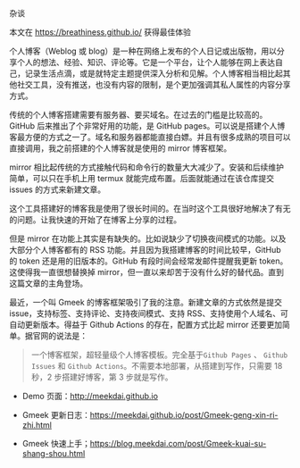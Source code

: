 杂谈

本文在 https://breathiness.github.io/ 获得最佳体验

个人博客（Weblog 或 blog）是一种在网络上发布的个人日记或出版物，用以分享个人的想法、经验、知识、评论等。它是一个平台，让个人能够在网上表达自己，记录生活点滴，或是就特定主题提供深入分析和见解。个人博客相当相比起其他社交工具，没有推送，也没有内容的限制，是个更加强调其私人属性的内容分享方式。  

传统的个人博客搭建需要有服务器、要买域名。在过去的门槛是比较高的。GitHub 后来推出了个非常好用的功能，是 GitHub pages。可以说是搭建个人博客最方便的方式之一了。域名和服务器都能直接白嫖。并且有很多成熟的项目可以直接调用，我之前搭建的个人博客就是使用的 mirror 博客框架。  


mirror 相比起传统的方式接触代码和命令行的数量大大减少了。安装和后续维护简单，可以只在手机上用 termux 就能完成布置。后面就能通过在该仓库提交 issues 的方式来新建文章。  

这个工具搭建好的博客我是使用了很长时间的。在当时这个工具很好地解决了有无的问题。让我快速的开始了在博客上分享的过程。  

但是 mirror 在功能上其实是有缺失的。比如说缺少了切换夜间模式的功能。以及大部分个人博客都有的 RSS 功能。并且因为我搭建博客的时间比较早，GitHub 的 token 还是用的旧版本的。GitHub 有段时间会经常发邮件提醒我更新 token。这使得我一直很想替换掉 mirror，但一直以来却苦于没有什么好的替代品。直到这篇文章的主角登场。  

最近，一个叫 Gmeek 的博客框架吸引了我的注意。新建文章的方式依然是提交 issue，支持标签、支持评论、支持夜间模式、支持 RSS、支持使用个人域名、可自动更新版本。得益于 Github Actions 的存在，配置方式比起 mirror 还要更加简单。据官网的说法是：  

>一个博客框架，超轻量级个人博客模板。完全基于`Github Pages` 、 `Github Issues` 和 `Github Actions`。不需要本地部署，从搭建到写作，只需要 18 秒，2 步搭建好博客，第 3 步就是写作。

- Demo 页面：http://meekdai.github.io

- Gmeek 更新日志：https://meekdai.github.io/post/Gmeek-geng-xin-ri-zhi.html

- Gmeek 快速上手；https://blog.meekdai.com/post/Gmeek-kuai-su-shang-shou.html